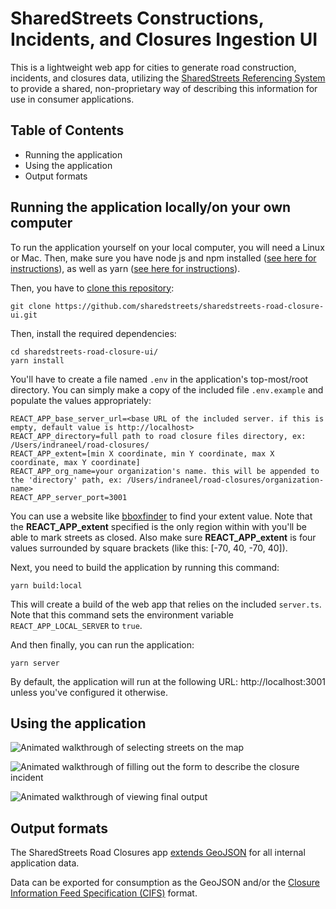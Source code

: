# SharedStreets Constructions, Incidents, and Closures Ingestion UI
This is a lightweight web app for cities to generate road construction, incidents, and closures data, utilizing the [SharedStreets Referencing System](https://github.com/sharedstreets/sharedstreets-ref-system) to provide a shared, non-proprietary way of describing this information for use in consumer applications.


## Table of Contents
- Running the application 
- Using the application
- Output formats

## Running the application locally/on your own computer

To run the application yourself on your local computer, you will need a Linux or Mac. Then, make sure you have node js and npm installed ([see here for instructions](https://www.npmjs.com/get-npm)), as well as yarn ([see here for instructions](https://yarnpkg.com/lang/en/docs/install/)).

Then, you have to [clone this repository](https://help.github.com/articles/cloning-a-repository/):
```
git clone https://github.com/sharedstreets/sharedstreets-road-closure-ui.git
```
Then, install the required dependencies:
```
cd sharedstreets-road-closure-ui/
yarn install 
```
You'll have to create a file named `.env` in the application's top-most/root directory.
You can simply make a copy of the included file `.env.example` and populate the values appropriately:
```
REACT_APP_base_server_url=<base URL of the included server. if this is empty, default value is http://localhost>
REACT_APP_directory=full path to road closure files directory, ex: /Users/indraneel/road-closures/
REACT_APP_extent=[min X coordinate, min Y coordinate, max X coordinate, max Y coordinate]
REACT_APP_org_name=your organization's name. this will be appended to the 'directory' path, ex: /Users/indraneel/road-closures/organization-name>
REACT_APP_server_port=3001
```
You can use a website like [bboxfinder](http://bboxfinder.com) to find your extent value. Note that the **REACT_APP_extent** specified is the only region within with you'll be able to mark streets as closed. Also make sure **REACT_APP_extent** is four values surrounded by square brackets (like this: [-70, 40, -70, 40]).

Next, you need to build the application by running this command:
```
yarn build:local
```
This will create a build of the web app that relies on the included `server.ts`.
Note that this command sets the environment variable `REACT_APP_LOCAL_SERVER` to `true`.

And then finally, you can run the application:
```
yarn server
```
By default, the application will run at the following URL: http://localhost:3001 unless you've configured it otherwise.

## Using the application

![Animated walkthrough of selecting streets on the map](https://i.imgur.com/AzajbbIh.gif)

![Animated walkthrough of filling out the form to describe the closure incident](https://i.imgur.com/KPBMJo1.gif)

![Animated walkthrough of viewing final output](https://i.imgur.com/NxBSTOD.gif)

## Output formats

The SharedStreets Road Closures app [extends GeoJSON](https://github.com/sharedstreets/sharedstreets-road-closure-ui/tree/master/src/models/SharedStreets) for all internal application data. 

Data can be exported for consumption as the GeoJSON and/or the [Closure Information Feed Specification (CIFS)](https://developers.google.com/waze/data-feed/road-closure-information) format.